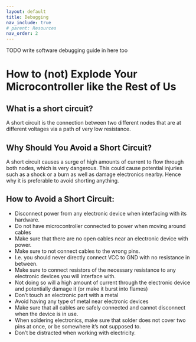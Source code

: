 ```yaml
---
layout: default
title: Debugging
nav_include: true
# parent: Resources
nav_order: 2
---
```


TODO write software debugging guide in here too

# How to (not) Explode Your Microcontroller like the Rest of Us

## What is a short circuit?

A short circuit is the connection between two different nodes that are at different voltages via  a path of very low resistance. 

## Why Should You Avoid a Short Circuit?
A short circuit causes a surge of high amounts of current to flow through both nodes, which is very dangerous. This could cause potential injuries such as a shock or a burn as well as damage electronics nearby.  Hence why it is preferable to avoid shorting anything.

## How to Avoid a Short Circuit:
* Disconnect power from any electronic device when interfacing with its hardware.
 * Do not have microcontroller connected to power when moving around cables
* Make sure that there are no open cables  near an electronic device with power.
* Make sure to not connect cables to the wrong pins.
 * I.e. you should never directly connect VCC to GND with no resistance in between. 
* Make sure to connect resistors of the necessary resistance to any electronic devices you will interface with.
 * Not doing so will a high amount of current through the electronic device and potentially damage it (or make it burst into flames)
* Don’t touch an electronic part with a metal
 * Avoid having any type of metal near electronic devices
* Make sure that all cables are safely connected and cannot disconnect when the device is in use. 
* When soldering electronics, make sure that solder does not cover two pins at once, or be somewhere it’s not supposed to. 
* Don’t be distracted when working with electricity.

